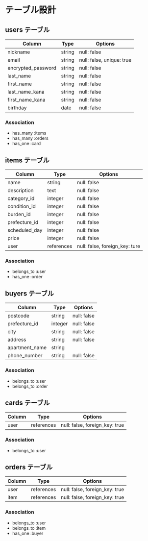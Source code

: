 # テーブル設計

## users テーブル

| Column                | Type   | Options                   |
| --------------------- | ------ | --------------------------|
| nickname              | string | null: false               |
| email                 | string | null: false, unique: true |
| encrypted_password    | string | null: false               |
| last_name             | string | null: false               |
| first_name            | string | null: false               |
| last_name_kana        | string | null: false               |
| first_name_kana       | string | null: false               |
| birthday              | date   | null: false               |

### Association

- has_many :items
- has_many :orders
- has_one :card


## items テーブル

| Column                | Type        | Options                        |
| --------------------- | ----------- | -------------------------------|
| name                  | string      | null: false                    |
| description           | text        | null: false                    |
| category_id           | integer     | null: false                    |
| condition_id          | integer     | null: false                    |
| burden_id             | integer     | null: false                    |
| prefecture_id         | integer     | null: false                    |
| scheduled_day         | integer     | null: false                    |
| price                 | integer     | null: false                    |
| user                  | references  | null: false, foreign_key: ture |

### Association

- belongs_to :user
- has_one :order



## buyers テーブル

| Column                | Type       | Options                        |
| --------------------- | ---------- | -------------------------------|
| postcode              | string     | null: false                    |
| prefecture_id         | integer    | null: false                    |
| city                  | string     | null: false                    |
| address               | string     | null: false                    |
| apartment_name        | string     |                                |
| phone_number          | string     | null: false                    |

### Association

- belongs_to :user
- belongs_to :order




## cards テーブル

| Column                | Type       | Options                        |
| --------------------- | ---------- | -------------------------------|
| user                  | references | null: false, foreign_key: true |

### Association

- belongs_to :user



## orders テーブル

| Column                | Type       | Options                        |
| --------------------- | ---------- | -------------------------------|
| user                  | references | null: false, foreign_key: true |
| item                  | references | null: false, foreign_key: true |

### Association

- belongs_to :user
- belongs_to :item
- has_one :buyer